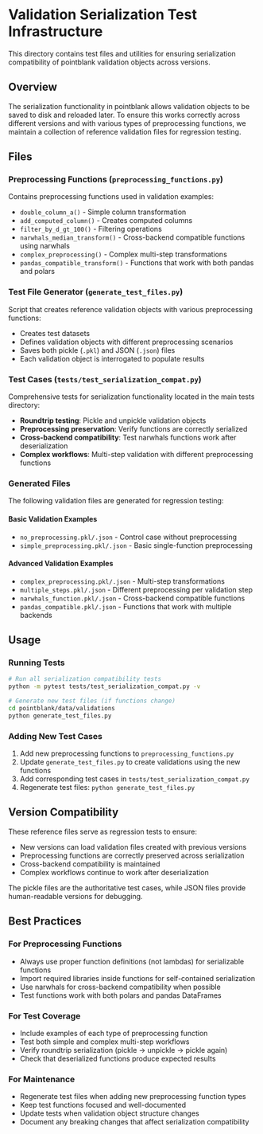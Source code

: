 # Validation Serialization Test Infrastructure

This directory contains test files and utilities for ensuring serialization compatibility of pointblank validation objects across versions.

## Overview

The serialization functionality in pointblank allows validation objects to be saved to disk and reloaded later. To ensure this works correctly across different versions and with various types of preprocessing functions, we maintain a collection of reference validation files for regression testing.

## Files

### Preprocessing Functions (`preprocessing_functions.py`)

Contains preprocessing functions used in validation examples:

- `double_column_a()` - Simple column transformation
- `add_computed_column()` - Creates computed columns
- `filter_by_d_gt_100()` - Filtering operations
- `narwhals_median_transform()` - Cross-backend compatible functions using narwhals
- `complex_preprocessing()` - Complex multi-step transformations
- `pandas_compatible_transform()` - Functions that work with both pandas and polars

### Test File Generator (`generate_test_files.py`)

Script that creates reference validation objects with various preprocessing functions:

- Creates test datasets
- Defines validation objects with different preprocessing scenarios
- Saves both pickle (`.pkl`) and JSON (`.json`) files
- Each validation object is interrogated to populate results

### Test Cases (`tests/test_serialization_compat.py`)

Comprehensive tests for serialization functionality located in the main tests directory:

- **Roundtrip testing**: Pickle and unpickle validation objects
- **Preprocessing preservation**: Verify functions are correctly serialized
- **Cross-backend compatibility**: Test narwhals functions work after deserialization
- **Complex workflows**: Multi-step validation with different preprocessing functions

### Generated Files

The following validation files are generated for regression testing:

#### Basic Validation Examples

- `no_preprocessing.pkl/.json` - Control case without preprocessing
- `simple_preprocessing.pkl/.json` - Basic single-function preprocessing

#### Advanced Validation Examples

- `complex_preprocessing.pkl/.json` - Multi-step transformations
- `multiple_steps.pkl/.json` - Different preprocessing per validation step
- `narwhals_function.pkl/.json` - Cross-backend compatible functions
- `pandas_compatible.pkl/.json` - Functions that work with multiple backends

## Usage

### Running Tests

```bash
# Run all serialization compatibility tests
python -m pytest tests/test_serialization_compat.py -v

# Generate new test files (if functions change)
cd pointblank/data/validations
python generate_test_files.py
```

### Adding New Test Cases

1. Add new preprocessing functions to `preprocessing_functions.py`
2. Update `generate_test_files.py` to create validations using the new functions
3. Add corresponding test cases in `tests/test_serialization_compat.py`
4. Regenerate test files: `python generate_test_files.py`

## Version Compatibility

These reference files serve as regression tests to ensure:

- New versions can load validation files created with previous versions
- Preprocessing functions are correctly preserved across serialization
- Cross-backend compatibility is maintained
- Complex workflows continue to work after deserialization

The pickle files are the authoritative test cases, while JSON files provide human-readable versions for debugging.

## Best Practices

### For Preprocessing Functions

- Always use proper function definitions (not lambdas) for serializable functions
- Import required libraries inside functions for self-contained serialization
- Use narwhals for cross-backend compatibility when possible
- Test functions work with both polars and pandas DataFrames

### For Test Coverage

- Include examples of each type of preprocessing function
- Test both simple and complex multi-step workflows
- Verify roundtrip serialization (pickle → unpickle → pickle again)
- Check that deserialized functions produce expected results

### For Maintenance

- Regenerate test files when adding new preprocessing function types
- Keep test functions focused and well-documented
- Update tests when validation object structure changes
- Document any breaking changes that affect serialization compatibility
